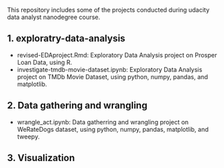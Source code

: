 This repository includes some of the projects conducted during udacity data analyst nanodegree course.

## 1. exploratry-data-analysis
* revised-EDAproject.Rmd: Exploratory Data Analysis project on Prosper Loan Data, using R.
* investigate-tmdb-movie-dataset.ipynb: Exploratory Data Analysis project on TMDb Movie Dataset, using python, numpy, pandas, and matplotlib.

## 2. Data gathering and wrangling
* wrangle_act.ipynb: Data gatherring and wrangling project on WeRateDogs dataset, using python, numpy, pandas, matplotlib, and tweepy.

## 3. Visualization
